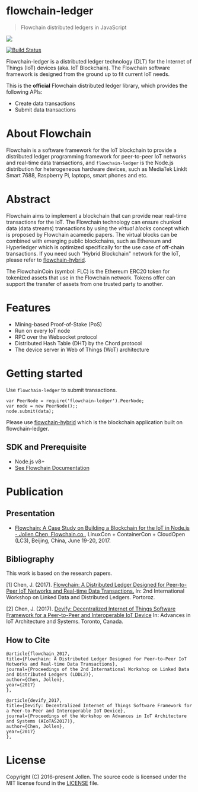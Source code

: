 # flowchain-ledger
> Flowchain distributed ledgers in JavaScript

![](https://flowchain.co/static/logo-text@128.png)

[![Build Status](https://travis-ci.org/flowchain/flowchain-ledger.svg?branch=master)](https://travis-ci.org/flowchain/flowchain-ledger)

Flowchain-ledger is a distributed ledger technology (DLT) for the Internet of Things (IoT) devices (aka. IoT Blockchain). The Flowchain software framework is designed from the ground up to fit current IoT needs.

This is the **official** Flowchain distributed ledger library, which provides the following APIs:
* Create data transactions
* Submit data transactions

# About Flowchain

Flowchain is a software framework for the IoT blockchain to provide a distributed ledger programming framework for peer-to-peer IoT networks and real-time data transactions, and ```flowchain-ledger``` is the Node.js distribution for heterogeneous hardware devices, such as MediaTek LinkIt Smart 7688, Raspberry Pi, laptops, smart phones and etc.

# Abstract

Flowchain aims to implement a blockchain that can provide near real-time transactions for the IoT. The Flowchain technology can ensure chunked data (data streams) transactions by using the *virtual blocks* concept which is proposed by Flowchain acamedic papers. The virtual blocks can be combined with emerging public blockchains, such as Ethereum and Hyperledger which is optimized specifically for the use case of off-chain transactions. If you need such "Hybrid Blockchain" network for the IoT, please refer to [flowchain-hybrid](https://github.com/flowchain/flowchain-hybrid).


The FlowchainCoin (symbol: FLC) is the Ethereum ERC20 token for tokenized assets that use in the Flowchain network. Tokens offer can support the transfer of assets from one trusted party to another.

# Features

* Mining-based Proof-of-Stake (PoS)
* Run on every IoT node
* RPC over the Websocket protocol
* Distributed Hash Table (DHT) by the Chord protocol
* The device server in Web of Things (WoT) architecture

# Getting started

Use `flowchain-ledger` to submit transactions.

```
var PeerNode = require('flowchain-ledger').PeerNode;
var node = new PeerNode();;
node.submit(data);
```

Please use [flowchain-hybrid](https://github.com/flowchain/flowchain-hybrid) which is the blockchain application built on flowchain-ledger.

## SDK and Prerequisite

* Node.js v8+
* [See Flowchain Documentation](https://github.com/flowchain/flowchain-ledger/wiki)

# Publication

## Presentation

* [Flowchain: A Case Study on Building a Blockchain for the IoT in Node.js - Jollen Chen, Flowchain.co
](https://lc3china2017.sched.com/event/Aedw/flowchain-a-case-study-on-building-a-blockchain-for-the-iot-in-nodejs-ce-jollen-chen-flowchainco), LinuxCon + ContainerCon + CloudOpen (LC3), Beijing, China, June 19-20, 2017.

## Bibliography

This work is based on the research papers.

[1] Chen, J. (2017). [Flowchain: A Distributed Ledger Designed for Peer-to-Peer IoT Networks and Real-time Data Transactions.](https://sites.google.com/site/lddleswc17/program) In: 2nd International Workshop on Linked Data and Distributed Ledgers. Portoroz.

[2] Chen, J. (2017). [Devify: Decentralized Internet of Things Software Framework for a Peer-to-Peer and Interoperable IoT Device](https://sites.google.com/view/aiotas2017/program?authuser=0) In: Advances in IoT Architecture and Systems. Toronto, Canada.

## How to Cite

```
@article{flowchain_2017,
title={Flowchain: A Distributed Ledger Designed for Peer-to-Peer IoT Networks and Real-time Data Transactions},
journal={Proceedings of the 2nd International Workshop on Linked Data and Distributed Ledgers (LDDL2)},
author={Chen, Jollen},
year={2017}
},

@article{devify_2017,
title={Devify: Decentralized Internet of Things Software Framework for a Peer-to-Peer and Interoperable IoT Device},
journal={Proceedings of the Workshop on Advances in IoT Architecture and Systems (AIoTAS2017)},
author={Chen, Jollen},
year={2017}
},
```

# License

Copyright (C) 2016-present Jollen. The source code is licensed under the MIT license found in the [LICENSE](LICENSE) file.
